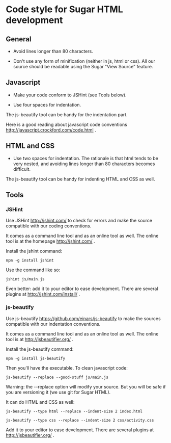 Code style for Sugar HTML development
=====================================

General
-------

* Avoid lines longer than 80 characters.

* Don't use any form of minification (neither in js, html or css).
  All our source should be readable using the Sugar "View Source"
  feature.

Javascript
----------

* Make your code conform to JSHint (see Tools below).

* Use four spaces for indentation.

The js-beautify tool can be handy for the indentation part.

Here is a good reading about javascript code conventions
<http://javascript.crockford.com/code.html> .

HTML and CSS
------------

* Use two spaces for indentation.  The rationale is that html tends to
  be very nested, and avoiding lines longer than 80 characters becomes
  difficult.

The js-beautify tool can be handy for indenting HTML and CSS as well.

Tools
-----

### JSHint

Use JSHint <http://jshint.com/> to check for errors and make the
source compatible with our coding conventions.

It comes as a command line tool and as an online tool as well.  The
online tool is at the homepage <http://jshint.com/> .

Install the jshint command:

    npm -g install jshint

Use the command like so:

    jshint js/main.js

Even better: add it to your editor to ease development.  There are
several plugins at <http://jshint.com/install/> .

### js-beautify

Use js-beautify <https://github.com/einars/js-beautify> to make the
sources compatible with our indentation conventions.

It comes as a command line tool and as an online tool as well.  The
online tool is at <http://jsbeautifier.org/> .

Install the js-beautify command:

    npm -g install js-beautify

Then you'll have the executable.  To clean javascript code:

    js-beautify --replace --good-stuff js/main.js

Warning: the --replace option will modify your source.  But you will
be safe if you are versioning it (we use git for Sugar HTML).

It can do HTML and CSS as well:

    js-beautify --type html --replace --indent-size 2 index.html

    js-beautify --type css --replace --indent-size 2 css/activity.css

Add it to your editor to ease development.  There are several plugins
at http://jsbeautifier.org/ .
